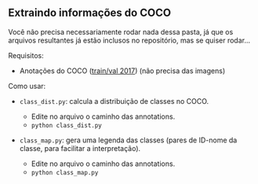## Extraindo informações do COCO

Você não precisa necessariamente rodar nada dessa pasta, já que os arquivos resultantes já estão inclusos no repositório, mas se quiser rodar...

Requisitos:
* Anotações do COCO ([train/val 2017](https://cocodataset.org/#download)) (não precisa das imagens)

Como usar:
* `class_dist.py`: calcula a distribuição de classes no COCO.
    * Edite no arquivo o caminho das annotations.
    * `python class_dist.py`

* `class_map.py`: gera uma legenda das classes (pares de ID-nome da classe, para facilitar a interpretação).
    * Edite no arquivo o caminho das annotations.
    * `python class_map.py`